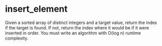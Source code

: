 # insert_element
Given a sorted array of distinct integers and a target value, return the index if the target is found. If not, return the index where it would be if it were inserted in order.  You must write an algorithm with O(log n) runtime complexity.
